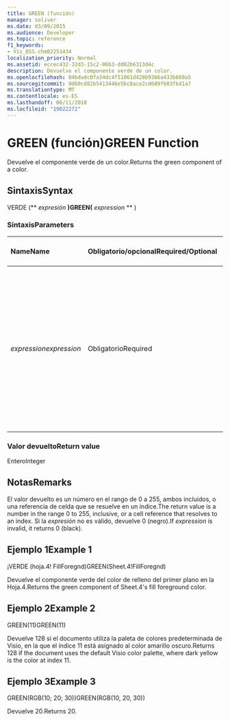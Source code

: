 ```yaml
---
title: GREEN (función)
manager: soliver
ms.date: 03/09/2015
ms.audience: Developer
ms.topic: reference
f1_keywords:
- Vis_DSS.chm82251434
localization_priority: Normal
ms.assetid: eccec432-32d3-15c2-06b3-dd02b6313d4c
description: Devuelve el componente verde de un color.
ms.openlocfilehash: 04bdadc0fa34dc4f51061d428b9366a433b669a5
ms.sourcegitcommit: 9d60cd82b5413446e5bc8ace2cd689f683fb41a7
ms.translationtype: MT
ms.contentlocale: es-ES
ms.lasthandoff: 06/11/2018
ms.locfileid: "19822272"
---
```

# <a name="green-function"></a><span data-ttu-id="a39ab-103">GREEN (función)</span><span class="sxs-lookup"><span data-stu-id="a39ab-103">GREEN Function</span></span>

<span data-ttu-id="a39ab-104">Devuelve el componente verde de un color.</span><span class="sxs-lookup"><span data-stu-id="a39ab-104">Returns the green component of a color.</span></span>
  
## <a name="syntax"></a><span data-ttu-id="a39ab-105">Sintaxis</span><span class="sxs-lookup"><span data-stu-id="a39ab-105">Syntax</span></span>

<span data-ttu-id="a39ab-106">VERDE (** *expresión* **)</span><span class="sxs-lookup"><span data-stu-id="a39ab-106">GREEN(** *expression* ** )</span></span> 
  
### <a name="parameters"></a><span data-ttu-id="a39ab-107">Sintaxis</span><span class="sxs-lookup"><span data-stu-id="a39ab-107">Parameters</span></span>

|<span data-ttu-id="a39ab-108">**Name**</span><span class="sxs-lookup"><span data-stu-id="a39ab-108">**Name**</span></span>|<span data-ttu-id="a39ab-109">**Obligatorio/opcional**</span><span class="sxs-lookup"><span data-stu-id="a39ab-109">**Required/Optional**</span></span>|<span data-ttu-id="a39ab-110">**Tipo de datos**</span><span class="sxs-lookup"><span data-stu-id="a39ab-110">**Data Type**</span></span>|<span data-ttu-id="a39ab-111">**Descripción**</span><span class="sxs-lookup"><span data-stu-id="a39ab-111">**Description**</span></span>|
|:-----|:-----|:-----|:-----|
| <span data-ttu-id="a39ab-112">_expression_</span><span class="sxs-lookup"><span data-stu-id="a39ab-112">_expression_</span></span> <br/> |<span data-ttu-id="a39ab-113">Obligatorio</span><span class="sxs-lookup"><span data-stu-id="a39ab-113">Required</span></span>  <br/> |<span data-ttu-id="a39ab-114">**Varía**</span><span class="sxs-lookup"><span data-stu-id="a39ab-114">**Varies**</span></span> <br/> |<span data-ttu-id="a39ab-115">Un índice de un color en la tabla de colores del documento, una expresión que se resuelve en un color personalizado (como RGB o HSL) o una referencia a una celda que contiene un resultado de color o de índice de color.</span><span class="sxs-lookup"><span data-stu-id="a39ab-115">An index of a color in the document's color table, an expression that resolves to a custom color (such as RGB or HSL), or a reference to a cell that contains a color index or color result.</span></span>  <br/> |
   
### <a name="return-value"></a><span data-ttu-id="a39ab-116">Valor devuelto</span><span class="sxs-lookup"><span data-stu-id="a39ab-116">Return value</span></span>

<span data-ttu-id="a39ab-117">Entero</span><span class="sxs-lookup"><span data-stu-id="a39ab-117">Integer</span></span>
  
## <a name="remarks"></a><span data-ttu-id="a39ab-118">Notas</span><span class="sxs-lookup"><span data-stu-id="a39ab-118">Remarks</span></span>

<span data-ttu-id="a39ab-119">El valor devuelto es un número en el rango de 0 a 255, ambos incluidos, o una referencia de celda que se resuelve en un índice.</span><span class="sxs-lookup"><span data-stu-id="a39ab-119">The return value is a number in the range 0 to 255, inclusive, or a cell reference that resolves to an index.</span></span> <span data-ttu-id="a39ab-120">Si la *expresión* no es válido, devuelve 0 (negro).</span><span class="sxs-lookup"><span data-stu-id="a39ab-120">If  *expression*  is invalid, it returns 0 (black).</span></span> 
  
## <a name="example-1"></a><span data-ttu-id="a39ab-121">Ejemplo 1</span><span class="sxs-lookup"><span data-stu-id="a39ab-121">Example 1</span></span>

<span data-ttu-id="a39ab-122">¡VERDE (hoja.4! FillForegnd)</span><span class="sxs-lookup"><span data-stu-id="a39ab-122">GREEN(Sheet.4!FillForegnd)</span></span>
  
<span data-ttu-id="a39ab-123">Devuelve el componente verde del color de relleno del primer plano en la Hoja.4.</span><span class="sxs-lookup"><span data-stu-id="a39ab-123">Returns the green component of Sheet.4's fill foreground color.</span></span>
  
## <a name="example-2"></a><span data-ttu-id="a39ab-124">Ejemplo 2</span><span class="sxs-lookup"><span data-stu-id="a39ab-124">Example 2</span></span>

<span data-ttu-id="a39ab-125">GREEN(11)</span><span class="sxs-lookup"><span data-stu-id="a39ab-125">GREEN(11)</span></span>
  
<span data-ttu-id="a39ab-126">Devuelve 128 si el documento utiliza la paleta de colores predeterminada de Visio, en la que el índice 11 está asignado al color amarillo oscuro.</span><span class="sxs-lookup"><span data-stu-id="a39ab-126">Returns 128 if the document uses the default Visio color palette, where dark yellow is the color at index 11.</span></span>
  
## <a name="example-3"></a><span data-ttu-id="a39ab-127">Ejemplo 3</span><span class="sxs-lookup"><span data-stu-id="a39ab-127">Example 3</span></span>

<span data-ttu-id="a39ab-128">GREEN(RGB(10; 20; 30))</span><span class="sxs-lookup"><span data-stu-id="a39ab-128">GREEN(RGB(10, 20, 30))</span></span>
  
<span data-ttu-id="a39ab-129">Devuelve 20.</span><span class="sxs-lookup"><span data-stu-id="a39ab-129">Returns 20.</span></span>
  

